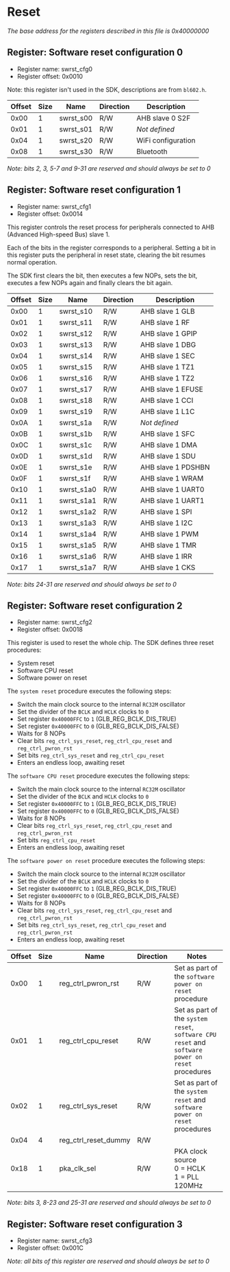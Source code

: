 # Reset

*The base address for the registers described in this file is 0x40000000*

## Register: Software reset configuration 0

- Register name: swrst_cfg0
- Register offset: 0x0010

Note: this register isn't used in the SDK, descriptions are from ```bl602.h```.

| Offset | Size | Name                 | Direction  | Description                   |
| ------ | ---- | -------------------- | ---------- | ----------------------------- |
| 0x00   | 1    | swrst_s00            | R/W        | AHB slave 0 S2F               |
| 0x01   | 1    | swrst_s01            | R/W        | *Not defined*                 |
| 0x04   | 1    | swrst_s20            | R/W        | WiFi configuration            |
| 0x08   | 1    | swrst_s30            | R/W        | Bluetooth                     |

*Note: bits 2, 3, 5-7 and 9-31 are reserved and should always be set to 0*

## Register: Software reset configuration 1

- Register name: swrst_cfg1
- Register offset: 0x0014

This register controls the reset process for peripherals connected to AHB (Advanced High-speed Bus) slave 1.

Each of the bits in the register corresponds to a peripheral.
Setting a bit in this register puts the peripheral in reset state, clearing the bit resumes normal operation.

The SDK first clears the bit, then executes a few NOPs, sets the bit, executes a few NOPs again and finally clears the bit again.

| Offset | Size | Name                 | Direction  | Description                   |
| ------ | ---- | -------------------- | ---------- | ----------------------------- |
| 0x00   | 1    | swrst_s10            | R/W        | AHB slave 1 GLB               |
| 0x01   | 1    | swrst_s11            | R/W        | AHB slave 1 RF                |
| 0x02   | 1    | swrst_s12            | R/W        | AHB slave 1 GPIP              |
| 0x03   | 1    | swrst_s13            | R/W        | AHB slave 1 DBG               |
| 0x04   | 1    | swrst_s14            | R/W        | AHB slave 1 SEC               |
| 0x05   | 1    | swrst_s15            | R/W        | AHB slave 1 TZ1               |
| 0x06   | 1    | swrst_s16            | R/W        | AHB slave 1 TZ2               |
| 0x07   | 1    | swrst_s17            | R/W        | AHB slave 1 EFUSE             |
| 0x08   | 1    | swrst_s18            | R/W        | AHB slave 1 CCI               |
| 0x09   | 1    | swrst_s19            | R/W        | AHB slave 1 L1C               |
| 0x0A   | 1    | swrst_s1a            | R/W        | *Not defined*                 |
| 0x0B   | 1    | swrst_s1b            | R/W        | AHB slave 1 SFC               |
| 0x0C   | 1    | swrst_s1c            | R/W        | AHB slave 1 DMA               |
| 0x0D   | 1    | swrst_s1d            | R/W        | AHB slave 1 SDU               |
| 0x0E   | 1    | swrst_s1e            | R/W        | AHB slave 1 PDSHBN            |
| 0x0F   | 1    | swrst_s1f            | R/W        | AHB slave 1 WRAM              |
| 0x10   | 1    | swrst_s1a0           | R/W        | AHB slave 1 UART0             |
| 0x11   | 1    | swrst_s1a1           | R/W        | AHB slave 1 UART1             |
| 0x12   | 1    | swrst_s1a2           | R/W        | AHB slave 1 SPI               |
| 0x13   | 1    | swrst_s1a3           | R/W        | AHB slave 1 I2C               |
| 0x14   | 1    | swrst_s1a4           | R/W        | AHB slave 1 PWM               |
| 0x15   | 1    | swrst_s1a5           | R/W        | AHB slave 1 TMR               |
| 0x16   | 1    | swrst_s1a6           | R/W        | AHB slave 1 IRR               |
| 0x17   | 1    | swrst_s1a7           | R/W        | AHB slave 1 CKS               |

*Note: bits 24-31 are reserved and should always be set to 0*

## Register: Software reset configuration 2

- Register name: swrst_cfg2
- Register offset: 0x0018

This register is used to reset the whole chip. The SDK defines three reset procedures:
- System reset
- Software CPU reset
- Software power on reset

The ```system reset``` procedure executes the following steps:
- Switch the main clock source to the internal ```RC32M``` oscillator
- Set the divider of the ```BCLK``` and ```HCLK``` clocks to ```0```
- Set register ```0x40000FFC``` to ```1``` (GLB_REG_BCLK_DIS_TRUE)
- Set register ```0x40000FFC``` to ```0``` (GLB_REG_BCLK_DIS_FALSE)
- Waits for 8 NOPs
- Clear bits ```reg_ctrl_sys_reset```, ```reg_ctrl_cpu_reset``` and ```reg_ctrl_pwron_rst```
- Set bits ```reg_ctrl_sys_reset``` and ```reg_ctrl_cpu_reset```
- Enters an endless loop, awaiting reset

The ```software CPU reset``` procedure executes the following steps:
- Switch the main clock source to the internal ```RC32M``` oscillator
- Set the divider of the ```BCLK``` and ```HCLK``` clocks to ```0```
- Set register ```0x40000FFC``` to ```1``` (GLB_REG_BCLK_DIS_TRUE)
- Set register ```0x40000FFC``` to ```0``` (GLB_REG_BCLK_DIS_FALSE)
- Waits for 8 NOPs
- Clear bits ```reg_ctrl_sys_reset```, ```reg_ctrl_cpu_reset``` and ```reg_ctrl_pwron_rst```
- Set bits ```reg_ctrl_cpu_reset```
- Enters an endless loop, awaiting reset

The ```software power on reset``` procedure executes the following steps:
- Switch the main clock source to the internal ```RC32M``` oscillator
- Set the divider of the ```BCLK``` and ```HCLK``` clocks to ```0```
- Set register ```0x40000FFC``` to ```1``` (GLB_REG_BCLK_DIS_TRUE)
- Set register ```0x40000FFC``` to ```0``` (GLB_REG_BCLK_DIS_FALSE)
- Waits for 8 NOPs
- Clear bits ```reg_ctrl_sys_reset```, ```reg_ctrl_cpu_reset``` and ```reg_ctrl_pwron_rst```
- Set bits ```reg_ctrl_sys_reset```, ```reg_ctrl_cpu_reset``` and ```reg_ctrl_pwron_rst```
- Enters an endless loop, awaiting reset

| Offset | Size | Name                 | Direction  | Notes                                                                                                        |
| ------ | ---- | -------------------- | ---------- | ------------------------------------------------------------------------------------------------------------ |
| 0x00   | 1    | reg_ctrl_pwron_rst   | R/W        | Set as part of the ```software power on reset``` procedure                                                   |
| 0x01   | 1    | reg_ctrl_cpu_reset   | R/W        | Set as part of the ```system reset```, ```software CPU reset``` and ```software power on reset``` procedures |
| 0x02   | 1    | reg_ctrl_sys_reset   | R/W        | Set as part of the ```system reset``` and ```software power on reset``` procedures                           |
| 0x04   | 4    | reg_ctrl_reset_dummy | R/W        |                                                                                                              |
| 0x18   | 1    | pka_clk_sel          | R/W        | PKA clock source<br />0 = HCLK<br />1 = PLL 120MHz                                                           |

*Note: bits 3, 8-23 and 25-31 are reserved and should always be set to 0*

## Register: Software reset configuration 3

- Register name: swrst_cfg3
- Register offset: 0x001C

*Note: all bits of this register are reserved and should always be set to 0*